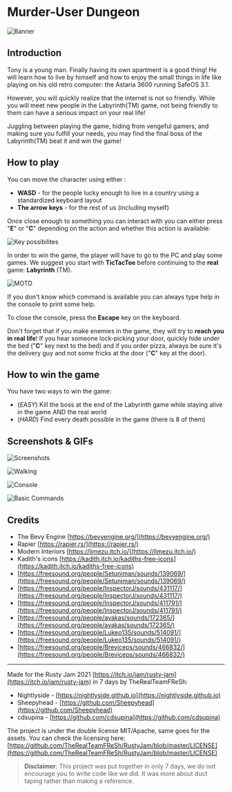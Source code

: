 # Murder-User Dungeon

![Banner](.readme_assets/banner.png)

## Introduction

Tony is a young man. Finally having its own apartment is a good thing! He will learn how to live by himself and how to enjoy the small things in life like playing on his old retro computer: the Astaria 3600 running SafeOS 3.1.

However, you will quickly realize that the internet is not so friendly. While you will meet new people in the Labyrinth(TM) game, not being friendly to them can have a serious impact on your real life!

Juggling between playing the game, hiding from vengeful gamers, and making sure you fulfill your needs, you may find the final boss of the Labyrinth(TM) beat it and win the game!

## How to play

You can move the character using either :

-   **WASD** - for the people lucky enough to live in a country using a standardized keyboard layout
-   **The arrow keys** - for the rest of us (including myself)

Once close enough to something you can interact with you can either press "**E**" or "**C**" depending on the action and whether this action is available:

![Key possibilites](.readme_assets/keyboard_keys.png)

In order to win the game, the player will have to go to the PC and play some games. We suggest you start with **TicTacToe** before continuing to the **real** game: **Labyrinth** (TM).

![MOTD](.readme_assets/motd.png)

If you don't know which command is available you can always type help in the console to print some help.

To close the console, press the **Escape** key on the keyboard.

Don't forget that if you make enemies in the game, they will try to **reach you in real life**! If you hear someone lock-picking your door, quickly hide under the bed ("**C**" key next to the bed) and if you order pizza, always be sure it's the delivery guy and not some fricks at the door ("**C**" key at the door).

## How to win the game

You have two ways to win the game:

-   (_EASY_) Kill the boss at the end of the Labyrinth game while staying alive in the game AND the real world
-   (_HARD_) Find every death possible in the game (there is 8 of them)

## Screenshots & GIFs

![Screenshots](.readme_assets/screenshots.png)

![Walking](.readme_assets/walking.gif)

![Console](.readme_assets/console.gif)

![Basic Commands](.readme_assets/basic%20commands.gif)

## Credits

-   The Bevy Engine [https://bevyengine.org/](https://bevyengine.org/)
-   Rapier [https://rapier.rs/](https://rapier.rs/)
-   Modern Interiors [https://limezu.itch.io/](https://limezu.itch.io/)
-   Kadith's icons [https://kadith.itch.io/kadiths-free-icons](https://kadith.itch.io/kadiths-free-icons)
-   [https://freesound.org/people/Setuniman/sounds/139069/](https://freesound.org/people/Setuniman/sounds/139069/)
-   [https://freesound.org/people/InspectorJ/sounds/431117/](https://freesound.org/people/InspectorJ/sounds/431117/)
-   [https://freesound.org/people/InspectorJ/sounds/411791/](https://freesound.org/people/InspectorJ/sounds/411791/)
-   [https://freesound.org/people/avakas/sounds/172365/](https://freesound.org/people/avakas/sounds/172365/)
-   [https://freesound.org/people/Lukeo135/sounds/514091/](https://freesound.org/people/Lukeo135/sounds/514091/)
-   [https://freesound.org/people/Breviceps/sounds/466832/](https://freesound.org/people/Breviceps/sounds/466832/)

---

Made for the Rusty Jam 2021 [https://itch.io/jam/rusty-jam](https://itch.io/jam/rusty-jam) in 7 days by TheRealTeamFReSh:

- Nightlyside - [https://nightlyside.github.io](https://nightlyside.github.io)
- Sheepyhead - [https://github.com/Sheepyhead](https://github.com/Sheepyhead)
- cdsupina - [https://github.com/cdsupina](https://github.com/cdsupina)

The project is under the double license MIT/Apache, same goes for the assets. You can check the licensing here: [https://github.com/TheRealTeamFReSh/RustyJam/blob/master/LICENSE](https://github.com/TheRealTeamFReSh/RustyJam/blob/master/LICENSE)

> **Disclaimer**: This project was put together in only 7 days, we do not encourage you to write code like we did. It was more about duct taping rather than making a reference.
